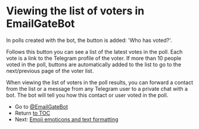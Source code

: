 # Viewing the list of voters in EmailGateBot

In polls created with the bot, the button is added: 'Who has voted?'.

Follows this button you can see a list of the latest votes in the poll.
Each vote is a link to the Telegram profile of the voter.
If more than 10 people voted in the poll, buttons are automatically added to the list to go to the next/previous page of the voter list.

When viewing the list of voters in the poll results, you can forward a contact from the list or a message from any Telegram user to a private chat with a bot.
The bot will tell you how this contact or user voted in the poll.

- Go to [@EmailGateBot](http://t.me/EmailGateBot?start=utm_KDaxQG000_github-en-voters)
- Return [to TOC](guide.md)
- Next: [Emoji emoticons and text formatting](text_formatting.md)
